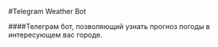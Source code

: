 #Telegram Weather Bot

####Телеграм бот, позволяющий узнать прогноз погоды в интересующем вас городе.
